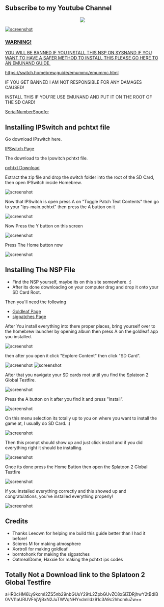 ## Subscribe to my Youtube Channel
<p align="center">
<a href="https://www.youtube.com/UltraMoonTrainer">
<img src="https://cdn.discordapp.com/attachments/770382267859206194/934184039772983367/ClipartKey_3043874_2.png">

![screenshot](https://media.discordapp.net/attachments/923773957851734056/934182312730562570/unknown.png?width=1202&height=676)


### WARNING!

YOU WILL BE BANNED IF YOU INSTALL THIS NSP ON SYSNAND
IF YOU WANT TO HAVE A SAFER METHOD TO INSTALL THIS PLEASE GO HERE TO AN EMUNAND GUIDE.
  
https://switch.homebrew.guide/emummc/emummc.html

IF YOU GET BANNED I AM NOT RESPONSIBLE FOR ANY DAMAGES CAUSED!

INSTALL THIS IF YOU'RE USE EMUNAND AND PUT IT ON THE ROOT OF THE SD CARD!

[SerialNumberSpoofer](https://cdn.discordapp.com/attachments/770382267859206194/934190517669990531/exosphere.ini)

## Installing IPSwitch and pchtxt file

Go download IPswitch here.

[IPSwitch Page](https://github.com/3096/ipswitch/releases/tag/0.2.2)
 
The download to the Ipswitch pchtxt file.

[pchtxt Download](https://cdn.discordapp.com/attachments/770382267859206194/934212906512416798/switch.zip)

Extract the zip file and drop the switch folder into the root of the SD Card, then open IPSwitch inside Homebrew.

![screenshot](https://user-images.githubusercontent.com/73441290/150608967-7b48fd94-39bd-4060-99ea-05356ba51859.png)
  
Now that IPSwitch is open press A on "Toggle Patch Text Contents" then go to your "ips-main.pchtxt" then press the A button on it 

![screenshot](https://user-images.githubusercontent.com/73441290/150609801-892ac12f-fe2a-4e11-a144-4a288188166d.png)

Now Press the Y button on this screen

![screenshot](https://user-images.githubusercontent.com/73441290/150609990-cfc67c32-dab8-4eb8-8006-831cdc913732.png)

Press The Home button now

![screenshot](https://user-images.githubusercontent.com/73441290/150610126-aa1a78b1-d017-421b-b6f5-dfd9869319d9.png)
    
 ## Installing The NSP File

* Find the NSP yourself, maybe its on this site somewhere. :)
* After its done downloading on your computer drag and drop it onto your SD Card Root.

Then you'll need the following

* [Goldleaf Page](https://github.com/XorTroll/Goldleaf/releases)
* [sigpatches Page](https://github.com/borntohonk/SigPatches/releases)

After You install everything into there proper places, bring yourself over to the homebrew launcher by opening album then press A on the goldleaf app you installed.

![screenshot](https://cdn.discordapp.com/attachments/770382267859206194/934197239155408926/picture03.jpg)

then after you open it click "Explore Content" then click "SD Card".

![screenshot](https://cdn.discordapp.com/attachments/770382267859206194/934199745755377714/2022012113274200-DB1426D1DFD034027CECDE9C2DD914B8.jpg)
![screenshot](https://cdn.discordapp.com/attachments/770382267859206194/934199745956692068/2022012113274400-DB1426D1DFD034027CECDE9C2DD914B8.jpg)

After that you navigate your SD cards root until you find the Splatoon 2 Global Testfire.

![screenshot](https://user-images.githubusercontent.com/73441290/150603857-36be9c5f-cbca-4d63-b03c-00b571a18786.png)

Press the A button on it after you find it and press "install".

![screenshot](https://user-images.githubusercontent.com/73441290/150604028-8d2ff297-5812-46b3-9920-936a12dba022.png)

On this menu selection its totally up to you on where you want to install the game at, I usually do SD Card. :)

![screenshot](https://user-images.githubusercontent.com/73441290/150604455-c412b16e-d892-423c-a2e6-ac6cb37de8c9.png)
  
Then this prompt should show up and just click install and if you did everything right it should be installing.

![screenshot](https://cdn.discordapp.com/attachments/770382267859206194/934199746460024842/picture04.jpg)

Once its done press the Home Button then open the Splatoon 2 Global Testfire

![screenshot](https://cdn.discordapp.com/attachments/770382267859206194/934203827861733376/Picsart_22-01-21_13-52-24-969.jpg)

If you installed everything correctly and this showed up and congratulations, you've installed everything properly!

![screenshot](https://cdn.discordapp.com/attachments/923773957851734056/934184000996646962/unknown.png) 

## Credits

* Thanks Leeown for helping me build this guide better than I had it before!
* Scieres M for making atmosphere
* Xortroll for making goldleaf
* borntohonk for making the sigpatches
* OatmealDome, Haxxie for making the pchtxt ips codes

## Totally Not a Download link to the Splatoon 2 Global Testfire

aHR0cHM6Ly9kcml2ZS5nb29nbGUuY29tL2ZpbGUvZC8xSlZDRjhwY2tBdlB0VVl1aURUVFhjVjBxN2JuTWVqNHYvdmlldz91c3A9c2hhcmluZw==
